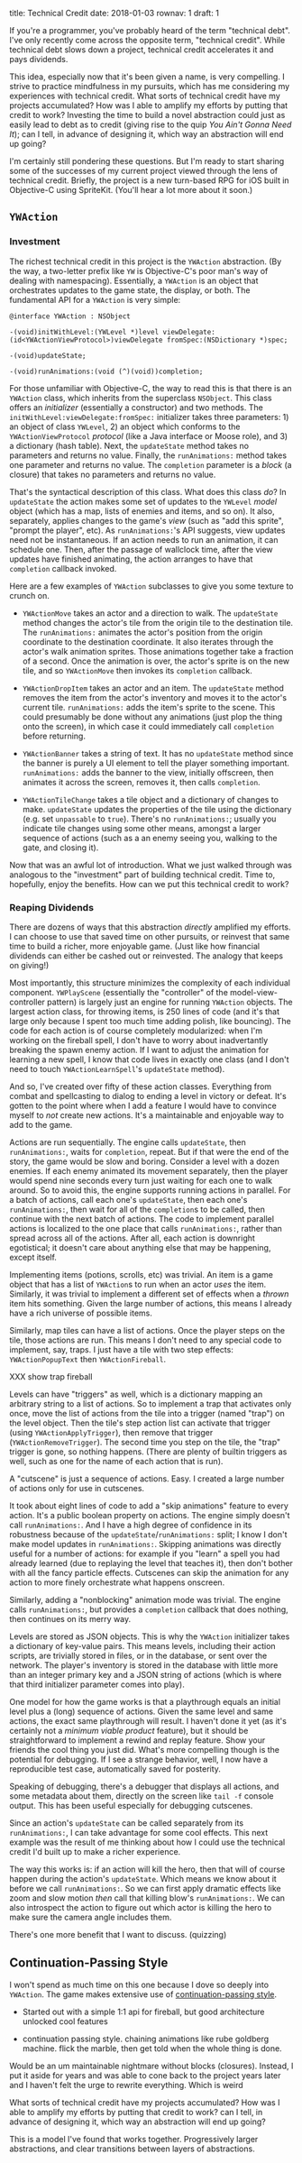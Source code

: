 title: Technical Credit
date: 2018-01-03
rownav: 1
draft: 1

If you're a programmer, you've probably heard of the term "technical debt". I've only recently come across the opposite term, "technical credit". While technical debt slows down a project, technical credit accelerates it and pays dividends.

This idea, especially now that it's been given a name, is very compelling. I strive to practice mindfulness in my pursuits, which has me considering my experiences with technical credit. What sorts of technical credit have my projects accumulated? How was I able to amplify my efforts by putting that credit to work? Investing the time to build a novel abstraction could just as easily lead to debt as to credit (giving rise to the quip _You Ain't Gonna Need It_); can I tell, in advance of designing it, which way an abstraction will end up going?

I'm certainly still pondering these questions. But I'm ready to start sharing some of the successes of my current project viewed through the lens of technical credit. Briefly, the project is a new turn-based RPG for iOS built in Objective-C using SpriteKit. (You'll hear a lot more about it soon.)

## `YWAction`

### Investment

The richest technical credit in this project is the `YWAction` abstraction. (By the way, a two-letter prefix like `YW` is Objective-C's poor man's way of dealing with namespacing). Essentially, a `YWAction` is an object that orchestrates updates to the game state, the display, or both. The fundamental API for a `YWAction` is very simple:

```
@interface YWAction : NSObject

-(void)initWithLevel:(YWLevel *)level viewDelegate:(id<YWActionViewProtocol>)viewDelegate fromSpec:(NSDictionary *)spec;

-(void)updateState;

-(void)runAnimations:(void (^)(void))completion;
```

For those unfamiliar with Objective-C, the way to read this is that there is an `YWAction` class, which inherits from the superclass `NSObject`. This class offers an _initializer_ (essentially a constructor) and two methods. The `initWithLevel:viewDelegate:fromSpec:` initializer takes three parameters: 1) an object of class `YWLevel`, 2) an object which conforms to the `YWActionViewProtocol` _protocol_ (like a Java interface or Moose role), and 3) a dictionary (hash table). Next, the `updateState` method takes no parameters and returns no value. Finally, the `runAnimations:` method takes one parameter and returns no value. The `completion` parameter is a _block_ (a closure) that takes no parameters and returns no value.

That's the syntactical description of this class. What does this class _do_? In `updateState` the action makes some set of updates to the `YWLevel` _model_ object (which has a map, lists of enemies and items, and so on). It also, separately, applies changes to the game's _view_ (such as "add this sprite", "prompt the player", etc). As `runAnimations:`'s API suggests, view updates need not be instantaneous. If an action needs to run an animation, it can schedule one. Then, after the passage of wallclock time, after the view updates have finished animating, the action arranges to have that `completion` callback invoked.

Here are a few examples of `YWAction` subclasses to give you some texture to crunch on.

- `YWActionMove` takes an actor and a direction to walk. The `updateState` method changes the actor's tile from the origin tile to the destination tile. The `runAnimations:` animates the actor's position from the origin coordinate to the destination coordinate. It also iterates through the actor's walk animation sprites. Those animations together take a fraction of a second. Once the animation is over, the actor's sprite is on the new tile, and so `YWActionMove` then invokes its `completion` callback.

- `YWActionDropItem` takes an actor and an item. The `updateState` method removes the item from the actor's inventory and moves it to the actor's current tile. `runAnimations:` adds the item's sprite to the scene. This could presumably be done without any animations (just plop the thing onto the screen), in which case it could immediately call `completion` before returning.

- `YWActionBanner` takes a string of text. It has no `updateState` method since the banner is purely a UI element to tell the player something important. `runAnimations:` adds the banner to the view, initially offscreen, then animates it across the screen, removes it, then calls `completion`.

- `YWActionTileChange` takes a tile object and a dictionary of changes to make. `updateState` updates the properties of the tile using the dictionary (e.g. set `unpassable` to `true`). There's no `runAnimations:`; usually you indicate tile changes using some other means, amongst a larger sequence of actions (such as a an enemy seeing you, walking to the gate, and closing it).

Now that was an awful lot of introduction. What we just walked through was analogous to the "investment" part of building technical credit. Time to, hopefully, enjoy the benefits. How can we put this technical credit to work?

### Reaping Dividends

There are dozens of ways that this abstraction _directly_ amplified my efforts. I can choose to use that saved time on other pursuits, or reinvest that same time to build a richer, more enjoyable game. (Just like how financial dividends can either be cashed out or reinvested. The analogy that keeps on giving!)

Most importantly, this structure minimizes the complexity of each individual component. `YWPlayScene` (essentially the "controller" of the model-view-controller pattern) is largely just an engine for running `YWAction` objects. The largest action class, for throwing items, is 250 lines of code (and it's that large only because I spent too much time adding polish, like bouncing). The code for each action is of course completely modularized: when I'm working on the fireball spell, I don't have to worry about inadvertantly breaking the spawn enemy action. If I want to adjust the animation for learning a new spell, I know that code lives in exactly one class (and I don't need to touch `YWActionLearnSpell`'s `updateState` method).

And so, I've created over fifty of these action classes. Everything from combat and spellcasting to dialog to ending a level in victory or defeat. It's gotten to the point where when I add a feature I would have to convince myself to _not_ create new actions. It's a maintainable and enjoyable way to add to the game.

Actions are run sequentially. The engine calls `updateState`, then `runAnimations:`, waits for `completion`, repeat. But if that were the end of the story, the game would be slow and boring. Consider a level with a dozen enemies. If each enemy animated its movement separately, then the player would spend nine seconds every turn just waiting for each one to walk around. So to avoid this, the engine supports running actions in parallel. For a batch of actions, call each one's `updateState`, then each one's `runAnimations:`, then wait for all of the `completion`s to be called, then continue with the next batch of actions. The code to implement parallel actions is localized to the one place that calls `runAnimations:`, rather than spread across all of the actions. After all, each action is downright egotistical; it doesn't care about anything else that may be happening, except itself.

Implementing items (potions, scrolls, etc) was trivial. An item is a game object that has a list of `YWAction`s to run when an actor _uses_ the item. Similarly, it was trivial to implement a different set of effects when a _thrown_ item hits something. Given the large number of actions, this means I already have a rich universe of possible items.

Similarly, map tiles can have a list of actions. Once the player steps on the tile, those actions are run. This means I don't need to any special code to implement, say, traps. I just have a tile with two step effects: `YWActionPopupText` then `YWActionFireball`.

XXX show trap fireball

Levels can have "triggers" as well, which is a dictionary mapping an arbitrary string to a list of actions. So to implement a trap that activates only once, move the list of actions from the tile into a trigger (named "trap") on the level object. Then the tile's step action list can activate that trigger (using `YWActionApplyTrigger`), then remove that trigger (`YWActionRemoveTrigger`). The second time you step on the tile, the "trap" trigger is gone, so nothing happens. (There are plenty of builtin triggers as well, such as one for the name of each action that is run).

A "cutscene" is just a sequence of actions. Easy. I created a large number of actions only for use in cutscenes.

It took about eight lines of code to add a "skip animations" feature to every action. It's a public boolean property on actions. The engine simply doesn't call `runAnimations:`. And I have a high degree of confidence in its robustness because of the `updateState`/`runAnimations:` split; I know I don't make model updates in `runAnimations:`. Skipping animations was directly useful for a number of actions: for example if you "learn" a spell you had already learned (due to replaying the level that teaches it), then don't bother with all the fancy particle effects. Cutscenes can skip the animation for any action to more finely orchestrate what happens onscreen.

Similarly, adding a "nonblocking" animation mode was trivial. The engine calls `runAnimations:`, but provides a `completion` callback that does nothing, then continues on its merry way.

Levels are stored as JSON objects. This is why the `YWAction` initializer takes a dictionary of key-value pairs. This means levels, including their action scripts, are trivially stored in files, or in the database, or sent over the network. The player's inventory is stored in the database with little more than an integer primary key and a JSON string of actions (which is where that third initializer parameter comes into play).

One model for how the game works is that a playthrough equals an initial level plus a (long) sequence of actions. Given the same level and same actions, the exact same playthrough will result. I haven't done it yet (as it's certainly not a _minimum viable product_ feature), but it should be straightforward to implement a rewind and replay feature. Show your friends the cool thing you just did. What's more compelling though is the potential for debugging. If I see a strange behavior, well, I now have a reproducible test case, automatically saved for posterity.

Speaking of debugging, there's a debugger that displays all actions, and some metadata about them, directly on the screen like `tail -f` console output. This has been useful especially for debugging cutscenes.

Since an action's `updateState` can be called separately from its `runAnimations:`, I can take advantage for some cool effects. This next example was the result of me thinking about how I could use the technical credit I'd built up to make a richer experience.

The way this works is: if an action will kill the hero, then that will of course happen during the action's `updateState`. Which means we know about it before we call `runAnimations:`. So we can first apply dramatic effects like zoom and slow motion _then_ call that killing blow's `runAnimations:`. We can also introspect the action to figure out which actor is killing the hero to make sure the camera angle includes them.

There's one more benefit that I want to discuss. (quizzing)

## Continuation-Passing Style

I won't spend as much time on this one because I dove so deeply into `YWAction`. The game makes extensive use of [continuation-passing style](https://en.wikipedia.org/wiki/Continuation-passing_style).

- Started out with a simple 1:1 api for fireball, but good architecture unlocked cool features

- continuation passing style. chaining animations like rube goldberg machine. flick the marble, then get told when the whole thing is done.

Would be an um maintainable nightmare without blocks (closures). Instead, I put it aside for years and was able to cone back to the project years later and I haven't felt the urge to rewrite everything. Which is weird



What sorts of technical credit have my projects accumulated?
How was I able to amplify my efforts by putting that credit to work?
can I tell, in advance of designing it, which way an abstraction will end up going?

This is a model I've found that works together. Progressively larger abstractions, and clear transitions between layers of abstractions.
